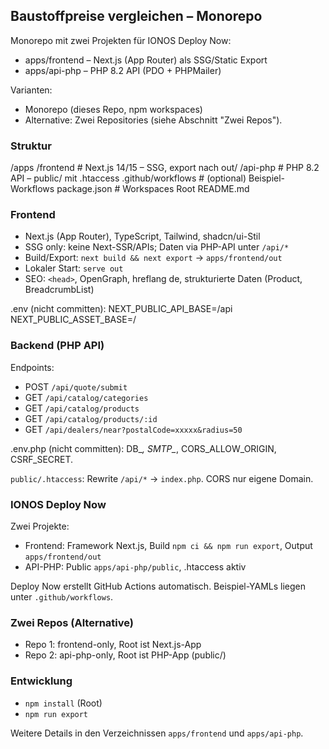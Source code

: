 ## Baustoffpreise vergleichen – Monorepo

Monorepo mit zwei Projekten für IONOS Deploy Now:
- apps/frontend – Next.js (App Router) als SSG/Static Export
- apps/api-php – PHP 8.2 API (PDO + PHPMailer)

Varianten:
- Monorepo (dieses Repo, npm workspaces)
- Alternative: Zwei Repositories (siehe Abschnitt "Zwei Repos").

### Struktur

/apps
  /frontend        # Next.js 14/15 – SSG, export nach out/
  /api-php         # PHP 8.2 API – public/ mit .htaccess
.github/workflows  # (optional) Beispiel-Workflows
package.json       # Workspaces Root
README.md

### Frontend
- Next.js (App Router), TypeScript, Tailwind, shadcn/ui-Stil
- SSG only: keine Next-SSR/APIs; Daten via PHP-API unter `/api/*`
- Build/Export: `next build && next export` → `apps/frontend/out`
- Lokaler Start: `serve out`
- SEO: `<head>`, OpenGraph, hreflang de, strukturierte Daten (Product, BreadcrumbList)

.env (nicht committen):
NEXT_PUBLIC_API_BASE=/api
NEXT_PUBLIC_ASSET_BASE=/

### Backend (PHP API)
Endpoints:
- POST `/api/quote/submit`
- GET `/api/catalog/categories`
- GET `/api/catalog/products`
- GET `/api/catalog/products/:id`
- GET `/api/dealers/near?postalCode=xxxxx&radius=50`

.env.php (nicht committen): DB_*, SMTP_*, CORS_ALLOW_ORIGIN, CSRF_SECRET.

`public/.htaccess`: Rewrite `/api/*` → `index.php`. CORS nur eigene Domain.

### IONOS Deploy Now
Zwei Projekte:
- Frontend: Framework Next.js, Build `npm ci && npm run export`, Output `apps/frontend/out`
- API-PHP: Public `apps/api-php/public`, .htaccess aktiv

Deploy Now erstellt GitHub Actions automatisch. Beispiel-YAMLs liegen unter `.github/workflows`.

### Zwei Repos (Alternative)
- Repo 1: frontend-only, Root ist Next.js-App
- Repo 2: api-php-only, Root ist PHP-App (public/)

### Entwicklung
- `npm install` (Root)
- `npm run export`

Weitere Details in den Verzeichnissen `apps/frontend` und `apps/api-php`.
